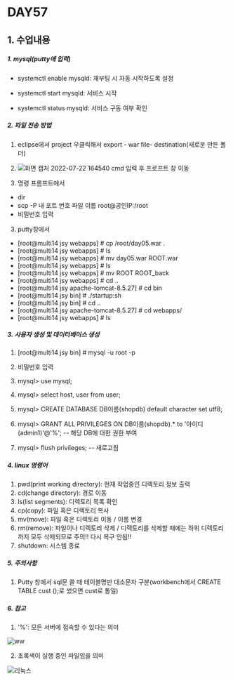 # DAY57

## 1. 수업내용

##### 1. mysql(putty에 입력)

* systemctl enable mysqld: 재부팅 시 자동 시작하도록 설정

* systemctl start mysqld: 서비스 시작

* systemctl status mysqld: 서비스 구동 여부 확인

##### 2. 파일 전송 방법
1. eclipse에서 project 우클릭해서 export - war file- destination(새로운 만든 폴더)
2. ![화면 캡처 2022-07-22 164540](https://user-images.githubusercontent.com/103159709/180390145-c9845f3f-e732-439c-a16d-dee352bc450c.png)
   cmd 입력 후 프로프트 창 이동


3. 명령 프롬프트에서 
* dir
* scp -P 내 포트 번호 파일 이름 root@공인IP:/root
* 비밀번호 입력

3. putty창에서  
* [root@multi14 jsy webapps] # cp /root/day05.war .
* [root@multi14 jsy webapps] # ls
* [root@multi14 jsy webapps] # mv day05.war ROOT.war
* [root@multi14 jsy webapps] # ls
* [root@multi14 jsy webapps] # mv ROOT ROOT_back
* [root@multi14 jsy webapps] # cd ..
* [root@multi14 jsy apache-tomcat-8.5.27] # cd bin
* [root@multi14 jsy bin] # ./startup:sh
* [root@multi14 jsy bin] # cd ..
* [root@multi14 jsy apache-tomcat-8.5.27] # cd webapps/
* [root@multi14 jsy webapps] # ls

##### 3. 사용자 생성 및 데이터베이스 생성
1. [root@multi14 jsy bin] # mysql -u root -p

2. 비밀번호 입력

3. mysql> use mysql;

4. mysql> select host, user from user;

5. mysql> CREATE DATABASE DB이름(shopdb) default character set utf8;

6. mysql> GRANT ALL PRIVILEGES ON DB이름(shopdb).* to '아이디(admin1)'@'%';  -- 해당 DB에 대한 권한 부여

7. mysql> flush privileges;  -- 새로고침

##### 4. linux 명령어
1. pwd(print working directory): 현재 작업중인 디렉토리 정보 출력
2. cd(change directory): 경로 이동
3. ls(list segments): 디렉토리 목록 확인
4. cp(copy): 파일 혹은 디렉토리 복사
5. mv(move): 파일 혹은 디렉토리 이동 / 이름 변경
6. rm(remove): 파일이나 디렉토리 삭제 / 디렉토리를 삭제할 때에는 하위 디렉토리까지 모두 삭제되므로 주의!! 다시 복구 안됨!!
7. shutdown: 시스템 종료

##### 5. 주의사항
 1. Putty 창에서 sql문 쓸 때 테이블명만 대소문자 구분(workbench에서 CREATE TABLE cust ();로 썼으면 cust로 통일)

##### 6. 참고
1. '%': 모든 서버에 접속할 수 있다는 의미

![ww](https://user-images.githubusercontent.com/103159709/176360543-4a63529a-4963-463e-8a05-0f3f3308ce5c.png)


2. 초록색이 실행 중인 파일임을 의미

![리눅스](https://user-images.githubusercontent.com/103159709/176360986-5bb97439-e0bc-49d2-8792-019db8e9a2b4.png)
